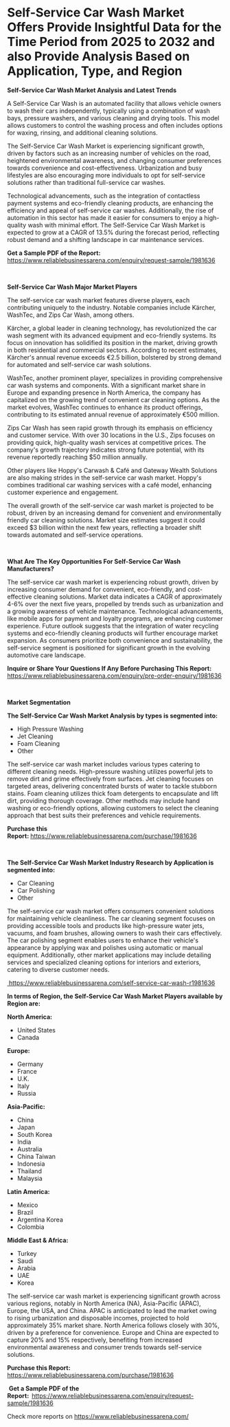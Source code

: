 <p><h1>Self-Service Car Wash Market Offers Provide Insightful Data for the Time Period from 2025 to 2032 and also Provide Analysis Based on Application, Type, and Region</h1></p><p><strong>Self-Service Car Wash Market Analysis and Latest Trends</strong></p>
<p><p>A Self-Service Car Wash is an automated facility that allows vehicle owners to wash their cars independently, typically using a combination of wash bays, pressure washers, and various cleaning and drying tools. This model allows customers to control the washing process and often includes options for waxing, rinsing, and additional cleaning solutions.</p><p>The Self-Service Car Wash Market is experiencing significant growth, driven by factors such as an increasing number of vehicles on the road, heightened environmental awareness, and changing consumer preferences towards convenience and cost-effectiveness. Urbanization and busy lifestyles are also encouraging more individuals to opt for self-service solutions rather than traditional full-service car washes. </p><p>Technological advancements, such as the integration of contactless payment systems and eco-friendly cleaning products, are enhancing the efficiency and appeal of self-service car washes. Additionally, the rise of automation in this sector has made it easier for consumers to enjoy a high-quality wash with minimal effort. The Self-Service Car Wash Market is expected to grow at a CAGR of 13.5% during the forecast period, reflecting robust demand and a shifting landscape in car maintenance services.</p></p>
<p><strong>Get a Sample PDF of the Report:&nbsp;</strong> <a href="https://www.reliablebusinessarena.com/enquiry/request-sample/1981636?utm_campaign=2889&utm_medium=2&utm_source=Github&utm_content=ia&utm_term=11032025&utm_id=self-service-car-wash">https://www.reliablebusinessarena.com/enquiry/request-sample/1981636</a></p>
<p>&nbsp;</p>
<p><strong>Self-Service Car Wash Major Market Players</strong></p>
<p><p>The self-service car wash market features diverse players, each contributing uniquely to the industry. Notable companies include Kärcher, WashTec, and Zips Car Wash, among others.</p><p>Kärcher, a global leader in cleaning technology, has revolutionized the car wash segment with its advanced equipment and eco-friendly systems. Its focus on innovation has solidified its position in the market, driving growth in both residential and commercial sectors. According to recent estimates, Kärcher's annual revenue exceeds €2.5 billion, bolstered by strong demand for automated and self-service car wash solutions.</p><p>WashTec, another prominent player, specializes in providing comprehensive car wash systems and components. With a significant market share in Europe and expanding presence in North America, the company has capitalized on the growing trend of convenient car cleaning options. As the market evolves, WashTec continues to enhance its product offerings, contributing to its estimated annual revenue of approximately €500 million.</p><p>Zips Car Wash has seen rapid growth through its emphasis on efficiency and customer service. With over 30 locations in the U.S., Zips focuses on providing quick, high-quality wash services at competitive prices. The company's growth trajectory indicates strong future potential, with its revenue reportedly reaching $50 million annually.</p><p>Other players like Hoppy's Carwash & Café and Gateway Wealth Solutions are also making strides in the self-service car wash market. Hoppy's combines traditional car washing services with a café model, enhancing customer experience and engagement.</p><p>The overall growth of the self-service car wash market is projected to be robust, driven by an increasing demand for convenient and environmentally friendly car cleaning solutions. Market size estimates suggest it could exceed $3 billion within the next few years, reflecting a broader shift towards automated and self-service operations.</p></p>
<p>&nbsp;</p>
<p><strong>What Are The Key Opportunities For Self-Service Car Wash Manufacturers?</strong></p>
<p><p>The self-service car wash market is experiencing robust growth, driven by increasing consumer demand for convenient, eco-friendly, and cost-effective cleaning solutions. Market data indicates a CAGR of approximately 4-6% over the next five years, propelled by trends such as urbanization and a growing awareness of vehicle maintenance. Technological advancements, like mobile apps for payment and loyalty programs, are enhancing customer experience. Future outlook suggests that the integration of water recycling systems and eco-friendly cleaning products will further encourage market expansion. As consumers prioritize both convenience and sustainability, the self-service segment is positioned for significant growth in the evolving automotive care landscape.</p></p>
<p><strong>Inquire or Share Your Questions If Any Before Purchasing This Report:</strong> <a href="https://www.reliablebusinessarena.com/enquiry/pre-order-enquiry/1981636?utm_campaign=2889&utm_medium=2&utm_source=Github&utm_content=ia&utm_term=11032025&utm_id=self-service-car-wash">https://www.reliablebusinessarena.com/enquiry/pre-order-enquiry/1981636</a></p>
<p>&nbsp;</p>
<p><strong>Market Segmentation</strong></p>
<p><strong>The Self-Service Car Wash Market Analysis by types is segmented into:</strong></p>
<p><ul><li>High Pressure Washing</li><li>Jet Cleaning</li><li>Foam Cleaning</li><li>Other</li></ul></p>
<p><p>The self-service car wash market includes various types catering to different cleaning needs. High-pressure washing utilizes powerful jets to remove dirt and grime effectively from surfaces. Jet cleaning focuses on targeted areas, delivering concentrated bursts of water to tackle stubborn stains. Foam cleaning utilizes thick foam detergents to encapsulate and lift dirt, providing thorough coverage. Other methods may include hand washing or eco-friendly options, allowing customers to select the cleaning approach that best suits their preferences and vehicle requirements.</p></p>
<p><strong>Purchase this Report:&nbsp;</strong><a href="https://www.reliablebusinessarena.com/purchase/1981636?utm_campaign=2889&utm_medium=2&utm_source=Github&utm_content=ia&utm_term=11032025&utm_id=self-service-car-wash">https://www.reliablebusinessarena.com/purchase/1981636</a></p>
<p>&nbsp;</p>
<p><strong>The Self-Service Car Wash Market Industry Research by Application is segmented into:</strong></p>
<p><ul><li>Car Cleaning</li><li>Car Polishing</li><li>Other</li></ul></p>
<p><p>The self-service car wash market offers consumers convenient solutions for maintaining vehicle cleanliness. The car cleaning segment focuses on providing accessible tools and products like high-pressure water jets, vacuums, and foam brushes, allowing owners to wash their cars effectively. The car polishing segment enables users to enhance their vehicle's appearance by applying wax and polishes using automatic or manual equipment. Additionally, other market applications may include detailing services and specialized cleaning options for interiors and exteriors, catering to diverse customer needs.</p></p>
<p><a href="https://www.reliablebusinessarena.com/self-service-car-wash-r1981636?utm_campaign=2889&utm_medium=2&utm_source=Github&utm_content=ia&utm_term=11032025&utm_id=self-service-car-wash">&nbsp;https://www.reliablebusinessarena.com/self-service-car-wash-r1981636</a></p>
<p><strong>In terms of Region, the Self-Service Car Wash Market Players available by Region are:</strong></p>
<p>
    <p> <strong> North America: </strong>
        <ul>
            <li>United States</li>
            <li>Canada</li>
        </ul>
        </p> 
    <p> <strong> Europe: </strong>
        <ul>
            <li>Germany</li>
            <li>France</li>
            <li>U.K.</li>
            <li>Italy</li>
            <li>Russia</li>
        </ul>
        </p> 
    <p> <strong> Asia-Pacific: </strong>
        <ul>
            <li>China</li>
            <li>Japan</li>
            <li>South Korea</li>
            <li>India</li>
            <li>Australia</li>
            <li>China Taiwan</li>
            <li>Indonesia</li>
            <li>Thailand</li>
            <li>Malaysia</li>
        </ul>
        </p> 
    <p> <strong> Latin America: </strong>
        <ul>
            <li>Mexico</li>
            <li>Brazil</li>
            <li>Argentina Korea</li>
            <li>Colombia</li>
        </ul>
        </p> 
    <p> <strong> Middle East & Africa: </strong>
        <ul>
            <li>Turkey</li>
            <li>Saudi</li>
            <li>Arabia</li>
            <li>UAE</li>
            <li>Korea</li>
        </ul>
    </p>
    </p>
<p><p>The self-service car wash market is experiencing significant growth across various regions, notably in North America (NA), Asia-Pacific (APAC), Europe, the USA, and China. APAC is anticipated to lead the market owing to rising urbanization and disposable incomes, projected to hold approximately 35% market share. North America follows closely with 30%, driven by a preference for convenience. Europe and China are expected to capture 20% and 15% respectively, benefiting from increased environmental awareness and consumer trends towards self-service solutions.</p></p>
<p><strong>Purchase this Report: </strong><a href="https://www.reliablebusinessarena.com/purchase/1981636?utm_campaign=2889&utm_medium=2&utm_source=Github&utm_content=ia&utm_term=11032025&utm_id=self-service-car-wash">https://www.reliablebusinessarena.com/purchase/1981636</a></p>
<p>&nbsp;<strong>Get a Sample PDF of the Report:&nbsp;&nbsp;</strong><a href="https://www.reliablebusinessarena.com/enquiry/request-sample/1981636?utm_campaign=2889&utm_medium=2&utm_source=Github&utm_content=ia&utm_term=11032025&utm_id=self-service-car-wash">https://www.reliablebusinessarena.com/enquiry/request-sample/1981636</a></p>
<p><strong></strong></p>
<p>Check more reports on <a href="https://www.reliablebusinessarena.com/?utm_campaign=2889&utm_medium=2&utm_source=Github&utm_content=ia&utm_term=11032025&utm_id=self-service-car-wash">https://www.reliablebusinessarena.com/</a></p>